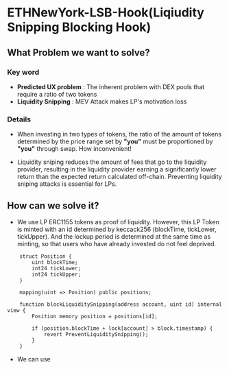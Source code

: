 # ETHNewYork-LSB-Hook(Liqiudity Snipping Blocking Hook)

## What Problem we want to solve?

### Key word

- **Predicted UX problem** : The inherent problem with DEX pools that require a ratio of two tokens
- **Liquidity Snipping** : MEV Attack makes LP's motivation loss

### Details

- When investing in two types of tokens, the ratio of the amount of tokens determined by the price range set by **"you"** must be proportioned by **"you"** through swap. How inconvenient!

- Liquidity sniping reduces the amount of fees that go to the liquidity provider, resulting in the liquidity provider earning a significantly lower return than the expected return calculated off-chain. Preventing liquidity sniping attacks is essential for LPs.

## How can we solve it?

- We use LP ERC1155 tokens as proof of liquidity. However, this LP Token is minted with an id determined by keccack256 (blockTime, tickLower, tickUpper). And the lockup period is determined at the same time as minting, so that users who have already invested do not feel deprived.

```
    struct Position {
        uint blockTime;
        int24 tickLower;
        int24 tickUpper;
    }
```

```
    mapping(uint => Position) public positions;
```

```
    function blockLiquiditySnipping(address account, uint id) internal view {
        Position memory position = positions[id];

        if (position.blockTime + lock[account] > block.timestamp) {
            revert PreventLiquiditySnipping();
        }
    }

```

- We can use
